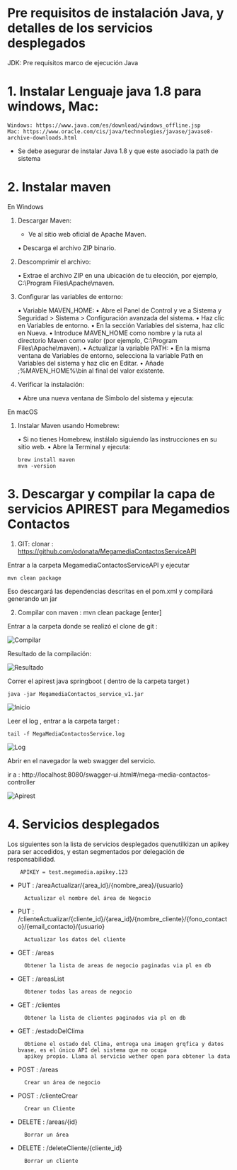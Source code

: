 # Pre requisitos de instalación Java, y detalles de los servicios desplegados

JDK: Pre requisitos marco de ejecución Java 

# 1. Instalar Lenguaje java 1.8 para windows, Mac:

	Windows: https://www.java.com/es/download/windows_offline.jsp
	Mac: https://www.oracle.com/cis/java/technologies/javase/javase8-archive-downloads.html

* Se debe asegurar de instalar Java 1.8 y que este asociado la path de sistema

# 2. Instalar maven 

En Windows

1.	Descargar Maven:
	* Ve al sitio web oficial de Apache Maven.

	•	Descarga el archivo ZIP binario.

2.	Descomprimir el archivo:

	•	Extrae el archivo ZIP en una ubicación de tu elección, por ejemplo, C:\Program Files\Apache\maven.

3.	Configurar las variables de entorno:

	•	Variable MAVEN_HOME:
	•	Abre el Panel de Control y ve a Sistema y Seguridad > Sistema > Configuración avanzada del sistema.
	•	Haz clic en Variables de entorno.
	•	En la sección Variables del sistema, haz clic en Nueva.
	•	Introduce MAVEN_HOME como nombre y la ruta al directorio Maven como valor (por ejemplo, C:\Program Files\Apache\maven).
	•	Actualizar la variable PATH:
	•	En la misma ventana de Variables de entorno, selecciona la variable Path en Variables del sistema y haz clic en Editar.
	•	Añade ;%MAVEN_HOME%\bin al final del valor existente.

4.	Verificar la instalación:

	•	Abre una nueva ventana de Símbolo del sistema y ejecuta:

En macOS

1.	Instalar Maven usando Homebrew:

	•	Si no tienes Homebrew, instálalo siguiendo las instrucciones en su sitio web.
	•	Abre la Terminal y ejecuta:
		
		brew install maven
		mvn -version


# 3. Descargar y compilar la capa de servicios APIREST para Megamedios Contactos

1. GIT:  clonar : https://github.com/odonata/MegamediaContactosServiceAPI 

Entrar a la carpeta MegamediaContactosServiceAPI y ejecutar

	mvn clean package

Eso descargará las dependencias descritas en el pom.xml y compilará generando un jar

2. Compilar con maven : mvn clean package [enter]

Entrar a la carpeta donde se realizó el clone de git :

![Compilar](https://github.com/odonata/MegamediaContactos/blob/main/Artefactos/imagenes/compilar_mvn.png)

Resultado de la compilación:

![Resultado](https://github.com/odonata/MegamediaContactos/blob/main/Artefactos/imagenes/resultado_compilacion_mvn.png)

Correr el apirest java springboot ( dentro de la carpeta target )

	java -jar MegamediaContactos_service_v1.jar

![Inicio](https://github.com/odonata/MegamediaContactos/blob/main/Artefactos/imagenes/InicioSpringBoot.png)

Leer el log , entrar a la carpeta target :

	tail -f MegaMediaContactosService.log

![Log](https://github.com/odonata/MegamediaContactos/blob/main/Artefactos/imagenes/LogCapaServicios.png)

Abrir en el navegador la web swagger del servicio.

ir a : http://localhost:8080/swagger-ui.html#/mega-media-contactos-controller

![Apirest](https://github.com/odonata/MegamediaContactos/blob/main/Artefactos/imagenes/SwaggerCapaServicios.png)

# 4. Servicios desplegados

Los siguientes son la lista de servicios desplegados quenutilkizan un apikey para ser accedidos, y estan 
segmentados por delegación de responsabilidad.

		APIKEY = test.megamedia.apikey.123

* PUT : /areaActualizar/{area_id}/{nombre_area}/{usuario}

		Actualizar el nombre del área de Negocio 

* PUT : /clienteActualizar/{cliente_id}/{area_id}/{nombre_cliente}/{fono_contacto}/{email_contacto}/{usuario}

		Actualizar los datos del cliente
* GET : /areas

		Obtener la lista de areas de negocio paginadas via pl en db
* GET : /areasList

		Obtener todas las areas de negocio
* GET : /clientes

		Obtener la lista de clientes paginados via pl en db
* GET : /estadoDelClima

		Obtiene el estado del Clima, entrega una imagen grqfica y datos bvase, es el único API del sistema que no ocupa 
  		apikey propio. Llama al servicio wether open para obtener la data
* POST : /areas

		Crear un área de negocio
* POST : /clienteCrear

		Crear un Cliente
* DELETE : /areas/{id}

		Borrar un área
* DELETE : /deleteCliente/{cliente_id}

		Borrar un cliente

